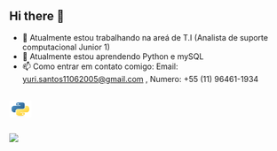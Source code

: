  ## Hi there 👋

- 🔭 Atualmente estou trabalhando na areá de T.I (Analista de suporte computacional Junior 1)
- 🌱 Atualmente estou aprendendo Python e mySQL
- 📫 Como entrar em contato comigo: Email: yuri.santos11062005@gmail.com ,
                                    Numero: +55 (11) 96461-1934

<div style="display: inline_block"><br>
  <img align="center" alt="-Python" height="30" width="40" src="https://raw.githubusercontent.com/devicons/devicon/master/icons/python/python-original.svg">
</div>

  ##

<div>
  <a href="https://www.linkedin.com/in/yuri-andrade-santos-4a785b256/" target="_blank"><img src="https://img.shields.io/badge/-LinkedIn-%230077B5?style=for-the-badge&logo=linkedin&logoColor=white" target="_blank"></a> 
  
</div>
